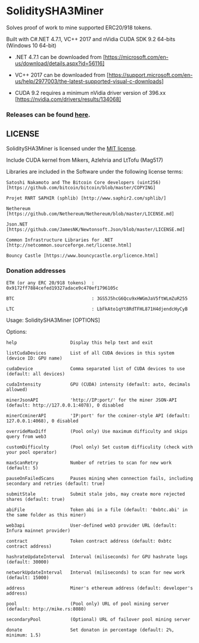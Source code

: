 # SoliditySHA3Miner
Solves proof of work to mine supported ERC20/918 tokens.

Built with C#.NET 4.7.1, VC++ 2017 and nVidia CUDA SDK 9.2 64-bits (Windows 10 64-bit)

- .NET 4.7.1 can be downloaded from [https://microsoft.com/en-us/download/details.aspx?id=56116]

- VC++ 2017 can be downloaded from [https://support.microsoft.com/en-us/help/2977003/the-latest-supported-visual-c-downloads]

- CUDA 9.2 requires a minimum nVidia driver version of 396.xx [https://nvidia.com/drivers/results/134068]

### Releases can be found [here](https://github.com/lwYeo/SoliditySHA3Miner/releases).


## LICENSE

SoliditySHA3Miner is licensed under the [MIT license](https://github.com/lwYeo/SoliditySHA3Miner/blob/master/LICENSE).

Include CUDA kernel from Mikers, Azlehria and LtTofu (Mag517)

Libraries are included in the Software under the following license terms:

    Satoshi Nakamoto and The Bitcoin Core developers (uint256) [https://github.com/bitcoin/bitcoin/blob/master/COPYING]
    
    Projet RNRT SAPHIR (sphlib) [http://www.saphir2.com/sphlib/]
    
    Nethereum [https://github.com/Nethereum/Nethereum/blob/master/LICENSE.md]
    
    Json.NET [https://github.com/JamesNK/Newtonsoft.Json/blob/master/LICENSE.md]
    
    Common Infrastructure Libraries for .NET [http://netcommon.sourceforge.net/license.html]
    
    Bouncy Castle [https://www.bouncycastle.org/licence.html]
    

### Donation addresses

    ETH (or any ERC 20/918 tokens)  : 0x9172ff7884cefed19327adace9c470ef1796105c
    
    BTC                             : 3GS5J5hcG6Qcu9xHWGmJaV5ftWLmZuR255
    
    LTC                             : LbFkAto1qYt8RdTFHL871H4djendcHyCyB
    

Usage: SoliditySHA3Miner [OPTIONS]

Options:

    help                    Display this help text and exit
    
    listCudaDevices         List of all CUDA devices in this system (device ID: GPU name)
    
    cudaDevice              Comma separated list of CUDA devices to use (default: all devices)
    
    cudaIntensity           GPU (CUDA) intensity (default: auto, decimals allowed)
    
    minerJsonAPI            'http://IP:port/' for the miner JSON-API (default: http://127.0.0.1:4078), 0 disabled
    
    minerCcminerAPI         'IP:port' for the ccminer-style API (default: 127.0.0.1:4068), 0 disabled
	
    overrideMaxDiff         (Pool only) Use maximum difficulty and skips query from web3
    
    customDifficulty        (Pool only) Set custom difficulity (check with your pool operator)
    
    maxScanRetry            Number of retries to scan for new work (default: 5)
    
    pauseOnFailedScans      Pauses mining when connection fails, including secondary and retries (default: true)
    
    submitStale             Submit stale jobs, may create more rejected shares (default: true)
    
    abiFile                 Token abi in a file (default: '0xbtc.abi' in the same folder as this miner)
    
    web3api                 User-defined web3 provider URL (default: Infura mainnet provider)
    
    contract                Token contract address (default: 0xbtc contract address)
    
    hashrateUpdateInterval  Interval (miliseconds) for GPU hashrate logs (default: 30000)
    
    networkUpdateInterval   Interval (miliseconds) to scan for new work (default: 15000)
    
    address                 Miner's ethereum address (default: developer's address)
    
    pool                    (Pool only) URL of pool mining server (default: http://mike.rs:8080)
    
    secondaryPool           (Optional) URL of failover pool mining server
    
    donate                  Set donaton in percentage (default: 2%, minimum: 1.5)
    
